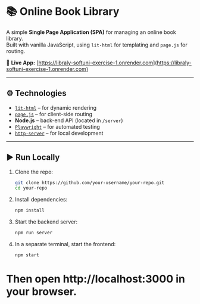 # 📚 Online Book Library

A simple **Single Page Application (SPA)** for managing an online book library.  
Built with vanilla JavaScript, using `lit-html` for templating and `page.js` for routing.

🔗 **Live App:** [https://libraly-softuni-exercise-1.onrender.com](https://libraly-softuni-exercise-1.onrender.com)

---

## ⚙️ Technologies

- [`lit-html`](https://lit.dev/docs/v1/lit-html/) – for dynamic rendering  
- [`page.js`](https://visionmedia.github.io/page.js/) – for client-side routing  
- **Node.js** – back-end API (located in `/server`)  
- [`Playwright`](https://playwright.dev/) – for automated testing  
- [`http-server`](https://www.npmjs.com/package/http-server) – for local development

---

## ▶️ Run Locally

1. Clone the repo:
   ```bash
   git clone https://github.com/your-username/your-repo.git
   cd your-repo
2. Install dependencies:
    ```bash
   npm install
4. Start the backend server:
   ```bash
   npm run server
5. In a separate terminal, start the frontend:
    ```bash
   npm start


# Then open http://localhost:3000 in your browser.
